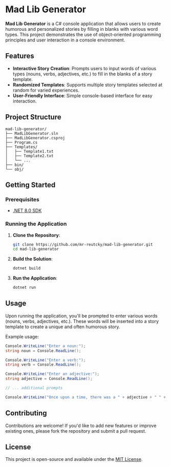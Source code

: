 # Mad Lib Generator

**Mad Lib Generator** is a C# console application that allows users to create humorous and personalized stories by filling in blanks with various word types. This project demonstrates the use of object-oriented programming principles and user interaction in a console environment.

## Features

- **Interactive Story Creation**: Prompts users to input words of various types (nouns, verbs, adjectives, etc.) to fill in the blanks of a story template.
- **Randomized Templates**: Supports multiple story templates selected at random for varied experiences.
- **User-Friendly Interface**: Simple console-based interface for easy interaction.

## Project Structure

```
mad-lib-generator/
├── MadLibGenerator.sln
├── MadLibGenerator.csproj
├── Program.cs
├── Templates/
│   ├── Template1.txt
│   ├── Template2.txt
│   └── ...
├── bin/
└── obj/
```

## Getting Started

### Prerequisites

- [.NET 8.0 SDK](https://dotnet.microsoft.com/download/dotnet/8.0)

### Running the Application

1. **Clone the Repository**:

   ```bash
   git clone https://github.com/mr-reutcky/mad-lib-generator.git
   cd mad-lib-generator
   ```

2. **Build the Solution**:

   ```bash
   dotnet build
   ```

3. **Run the Application**:

   ```bash
   dotnet run
   ```

## Usage

Upon running the application, you'll be prompted to enter various words (nouns, verbs, adjectives, etc.). These words will be inserted into a story template to create a unique and often humorous story.

Example usage:

```csharp
Console.WriteLine("Enter a noun:");
string noun = Console.ReadLine();

Console.WriteLine("Enter a verb:");
string verb = Console.ReadLine();

Console.WriteLine("Enter an adjective:");
string adjective = Console.ReadLine();

// ... additional prompts

Console.WriteLine("Once upon a time, there was a " + adjective + " " + noun + " who loved to " + verb + ".");
```

## Contributing

Contributions are welcome! If you'd like to add new features or improve existing ones, please fork the repository and submit a pull request.

## License

This project is open-source and available under the [MIT License](LICENSE).
